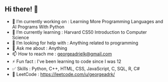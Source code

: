 ## Hi there! 👋

- 🔭 I’m currently working on : Learning More Programming Languages and AI Programs With Python
- 🌱 I’m currently learning : Harvard CS50 Introduction to Computer Science
- 🤔 I’m looking for help with : Anything related to programming
- 💬 Ask me about : Anything
- 📫 How to reach me : georgeadrielk@gmail.com
- ⚡ Fun fact : I've been learning to code since I was 12
- ✅ Skills : Python, C++, HTML, CSS, JavaScript, C, SQL, R, C#
- 💪 LeetCode : https://leetcode.com/u/georgeadrk/

<!--
**georgeadrk/georgeadrk** is a ✨ _special_ ✨ repository because its `README.md` (this file) appears on your GitHub profile.

Here are some ideas to get you started:

- 🔭 I’m currently working on ...
- 🌱 I’m currently learning ...
- 👯 I’m looking to collaborate on ...
- 🤔 I’m looking for help with ...
- 💬 Ask me about ...
- 📫 How to reach me: ...
- 😄 Pronouns: ...
- ⚡ Fun fact: ...
-->
